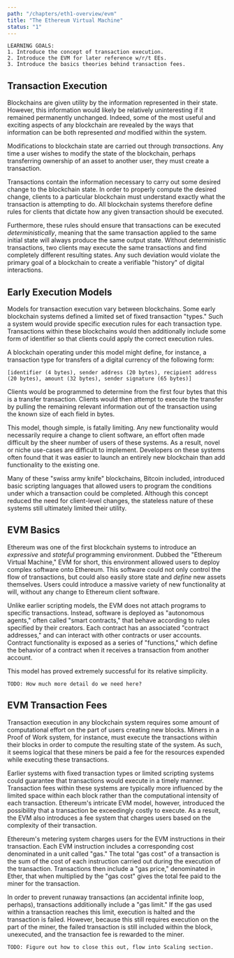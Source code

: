```yaml
---
path: "/chapters/eth1-overview/evm"
title: "The Ethereum Virtual Machine"
status: "1"
---
```


```text
LEARNING GOALS:
1. Introduce the concept of transaction execution.
2. Introduce the EVM for later reference w/r/t EEs.
3. Introduce the basics theories behind transaction fees.
```

## Transaction Execution
Blockchains are given utility by the information represented in their state. However, this information would likely be relatively uninteresting if it remained permanently unchanged. Indeed, some of the most useful and exciting aspects of any blockchain are revealed by the ways that information can be both represented *and* modified within the system.

Modifications to blockchain state are carried out through *transactions*. Any time a user wishes to modify the state of the blockchain, perhaps transferring ownership of an asset to another user, they must create a transaction. 

Transactions contain the information necessary to carry out some desired change to the blockchain state. In order to properly compute the desired change, clients to a particular blockchain must understand exactly what the transaction is attempting to do. All blockchain systems therefore define rules for clients that dictate how any given transaction should be executed.

Furthermore, these rules should ensure that transactions can be executed *deterministically*, meaning that the same transaction applied to the same initial state will always produce the same output state. Without deterministic transactions, two clients may execute the same transactions and find completely different resulting states. Any such deviation would violate the primary goal of a blockchain to create a verifiable "history" of digital interactions.

## Early Execution Models
Models for transaction execution vary between blockchains. Some early blockchain systems defined a limited set of fixed transaction "types." Such a system would provide specific execution rules for each transaction type. Transactions within these blockchains would then additionally include some form of identifier so that clients could apply the correct execution rules.

A blockchain operating under this model might define, for instance, a transaction type for transfers of a digital currency of the following form:

```text
[identifier (4 bytes), sender address (20 bytes), recipient address (20 bytes), amount (32 bytes), sender signature (65 bytes)]
```

Clients would be programmed to determine from the first four bytes that this is a transfer transaction. Clients would then attempt to execute the transfer by pulling the remaining relevant information out of the transaction using the known size of each field in bytes.

This model, though simple, is fatally limiting. Any new functionality would necessarily require a change to client software, an effort often made difficult by the sheer number of users of these systems. As a result, novel or niche use-cases are difficult to implement. Developers on these systems often found that it was easier to launch an entirely new blockchain than add functionality to the existing one.

Many of these "swiss army knife" blockchains, Bitcoin included, introduced basic scripting languages that allowed users to program the conditions under which a transaction could be completed. Although this concept reduced the need for client-level changes, the stateless nature of these systems still ultimately limited their utility.

## EVM Basics
Ethereum was one of the first blockchain systems to introduce an *expressive* and *stateful* programming environment. Dubbed the "Ethereum Virtual Machine," EVM for short, this environment allowed users to deploy complex software onto Ethereum. This software could not only control the flow of transactions, but could also easily store state and *define* new assets themselves. Users could introduce a massive variety of new functionality at will, without any change to Ethereum client software.

Unlike earlier scripting models, the EVM does not attach programs to specific transactions. Instead, software is deployed as "autonomous agents," often called "smart contracts," that behave according to rules specified by their creators. Each contract has an associated "contract addresses," and can interact with other contracts or user accounts. Contract functionality is exposed as a series of "functions," which define the behavior of a contract when it receives a transaction from another account.

This model has proved extremely successful for its relative simplicity.

```text
TODO: How much more detail do we need here?
```

## EVM Transaction Fees
Transaction execution in any blockchain system requires some amount of computational effort on the part of users creating new blocks. Miners in a Proof of Work system, for instance, must execute the transactions within their blocks in order to compute the resulting state of the system. As such, it seems logical that these miners be paid a fee for the resources expended while executing these transactions.

Earlier systems with fixed transaction types or limited scripting systems could guarantee that transactions would execute in a timely manner. Transaction fees within these systems are typically more influenced by the limited space within each block rather than the computational intensity of each transaction. Ethereum's intricate EVM model, however, introduced the possibility that a transaction be exceedingly costly to execute. As a result, the EVM also introduces a fee system that charges users based on the complexity of their transaction.

Ethereum's metering system charges users for the EVM instructions in their transaction. Each EVM instruction includes a corresponding cost denominated in a unit called "gas." The total "gas cost" of a transaction is the sum of the cost of each instruction carried out during the execution of the transaction. Transactions then include a "gas price," denominated in Ether, that when multiplied by the "gas cost" gives the total fee paid to the miner for the transaction.

In order to prevent runaway transactions (an accidental infinite loop, perhaps), transactions additionally include a "gas limit." If the gas used within a transaction reaches this limit, execution is halted and the transaction is failed. However, because this still requires execution on the part of the miner, the failed transaction is still included within the block, unexecuted, and the transaction fee is rewarded to the miner.

```text
TODO: Figure out how to close this out, flow into Scaling section.
```